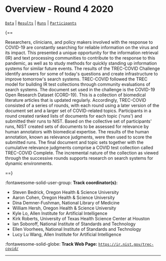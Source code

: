 # Overview - Round 4 2020

[`Data`](./data.md) | [`Results`](./results.md) | [`Runs`](./runs.md) | [`Participants`](./participants.md)

{==

Researchers, clinicians, and policy makers involved with the response to COVID-19 are constantly searching for reliable information on the virus and its impact. This presented a unique opportunity for the information retrieval (IR) and text processing communities to contribute to the response to this pandemic, as well as to study methods for quickly standing up information systems for similar future events. The results of the TREC-COVID Challenge identify answers for some of today's questions and create infrastructure to improve tomorrow's search systems. TREC-COVID followed the TREC model for building IR test collections through community evaluations of search systems. The document set used in the challenge is the COVID-19 Open Research Dataset (CORD-19). This is a collection of biomedical literature articles that is updated regularly. Accordingly, TREC-COVID consisted of a series of rounds, with each round using a later version of the document set and a larger set of COVID-related topics. Participants in a round created ranked lists of documents for each topic ('runs') and submitted their runs to NIST. Based on the collective set of participants' runs, NIST created sets of documents to be assessed for relevance by human annotators with biomedical expertise. The results of the human annotation, known as relevance judgments, were then used to score the submitted runs. The final document and topic sets together with the cumulative relevance judgments comprise a COVID test collection called TREC-COVID Complete. The incremental nature of the collection as viewed through the successive rounds supports research on search systems for dynamic environments.

==}

:fontawesome-solid-user-group: **Track coordinator(s):**

- Steven Bedrick, Oregon Health & Science University 
- Aaron Cohen, Oregon Health & Science University 
- Dina Demner-Fushman, National Library of Medicine 
- William Hersh, Oregon Health & Science University 
- Kyle Lo, Allen Institute for Artificial Intelligence 
- Kirk Roberts, University of Texas Health Science Center at Houston 
- Ian Soboroff, National Institute of Standards and Technology 
- Ellen Voorhees, National Institute of Standards and Technology 
- Lucy Lu Wang, Allen Institute for Artificial Intelligence 

:fontawesome-solid-globe: **Track Web Page:** [`https://ir.nist.gov/trec-covid/`](https://ir.nist.gov/trec-covid/) 

---

